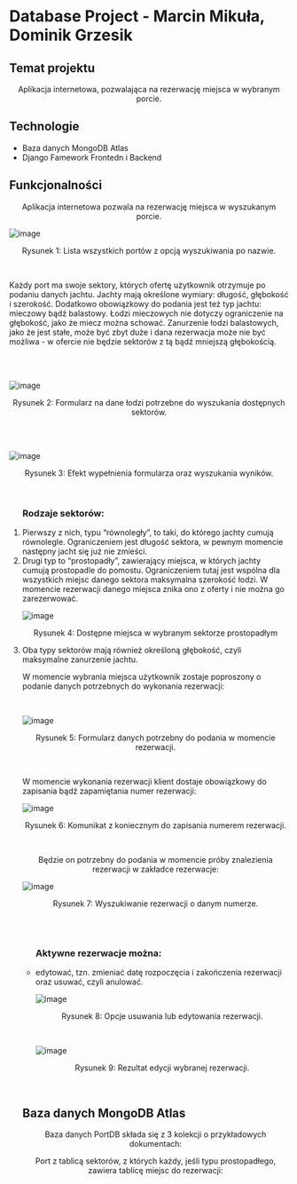 # Database Project - Marcin Mikuła, Dominik Grzesik

<!-- ## Description:
Web application allowing to book a place in port on a lake.

## Technology:
  - MongoDB
  - Django -->

<h2> Temat projektu</h2>
<p align ="center">Aplikacja internetowa, pozwalająca na rezerwację miejsca w wybranym porcie.</p>

<h2> Technologie</h2>
<ul>
  <li> Baza danych MongoDB Atlas</li>
  <li> Django Famework Frontedn i Backend </li>
</ul>
 
<h2> Funkcjonalności</h2>
<p align ="center">Aplikacja internetowa pozwala na rezerwację miejsca w wyszukanym porcie.</p> 

![image](https://github.com/mamikula/CampaignForProducts/blob/master/Screens/ss1.png)

<p font-size="10px" align ="center"> Rysunek 1: Lista wszystkich portów z opcją wyszukiwania po nazwie. </p> 
<br>
<p> Każdy port ma swoje sektory, których ofertę użytkownik otrzymuje po podaniu danych jachtu. Jachty mają określone wymiary: długość, głębokość i szerokość. Dodatkowo obowiązkowy do podania jest też typ jachtu: mieczowy bądź balastowy. Łodzi mieczowych nie dotyczy ograniczenie na głębokość, jako że miecz można schować. Zanurzenie łodzi balastowych, jako że jest stałe, może być zbyt duże i dana rezerwacja może nie być możliwa - w ofercie nie będzie sektorów z tą bądź mniejszą głębokością.  </p>

<br><br>

![image](https://github.com/mamikula/CampaignForProducts/blob/master/Screens/ss1.png)
<p font-size="10px" align ="center"> Rysunek 2: Formularz na dane łodzi potrzebne do wyszukania dostępnych sektorów. </p> 

<br><br>

![image](https://github.com/mamikula/CampaignForProducts/blob/master/Screens/ss1.png)
<p font-size="10px" align ="center"> Rysunek 3: Efekt wypełnienia formularza oraz wyszukania wyników. </p> 

<br>
 
<ol><h3>Rodzaje sektorów:</h3>
  <li>
    Pierwszy z nich, typu “równoległy”, to taki, do którego jachty cumują równolegle. Ograniczeniem jest długość sektora, w pewnym momencie następny jacht się już nie zmieści.
  </li>
  
  <li>
    Drugi typ to “prostopadły”, zawierający miejsca, w których jachty cumują prostopadle do pomostu. Ograniczeniem tutaj jest wspólna dla wszystkich miejsc danego sektora maksymalna szerokość łodzi. W momencie rezerwacji danego miejsca znika ono z oferty i nie można go zarezerwować.
    
 ![image](https://github.com/mamikula/CampaignForProducts/blob/master/Screens/ss1.png)
<p font-size="10px" align ="center"> Rysunek 4: Dostępne miejsca w wybranym sektorze prostopadłym  </p> 
  </li>
  
  <li>
    Oba typy sektorów mają również określoną głębokość, czyli maksymalne zanurzenie jachtu.
  </li>
</ul>

<p>W momencie wybrania miejsca użytkownik zostaje poproszony o podanie danych potrzebnych do wykonania rezerwacji:</p>

<br>

![image](https://github.com/mamikula/CampaignForProducts/blob/master/Screens/ss1.png)
<p font-size="10px" align ="center"> Rysunek 5: Formularz danych potrzebny do podania w momencie rezerwacji. </p> 
<br>

<p>W momencie wykonania rezerwacji klient dostaje obowiązkowy do zapisania bądź zapamiętania numer rezerwacji:</p>

![image](https://github.com/mamikula/CampaignForProducts/blob/master/Screens/ss1.png)
<p font-size="10px" align ="center"> Rysunek 6: Komunikat z koniecznym do zapisania numerem rezerwacji. </p> 
<br>

<p align ="center">Będzie on potrzebny do podania w momencie próby znalezienia rezerwacji w zakładce rezerwacje: </p>

![image](https://github.com/mamikula/CampaignForProducts/blob/master/Screens/ss1.png)
<p font-size="10px" align ="center"> Rysunek 7: Wyszukiwanie rezerwacji o danym numerze. </p> 
<br>
<br>

<ul><h3>Aktywne rezerwacje można:</h3>
  <li>edytować, tzn. zmieniać datę rozpoczęcia i zakończenia rezerwacji oraz usuwać, czyli anulować.
    
![image](https://github.com/mamikula/CampaignForProducts/blob/master/Screens/ss1.png)
<p font-size="10px" align ="center"> Rysunek 8: Opcje usuwania lub edytowania rezerwacji. </p> 
<br>
    
 ![image](https://github.com/mamikula/CampaignForProducts/blob/master/Screens/ss1.png)
<p font-size="10px" align ="center"> Rysunek 9: Rezultat edycji wybranej rezerwacji.</p> 
<br>
    
  </li>
</ul>

 
<h2> Baza danych MongoDB Atlas </h2>

<p align="center"> Baza danych PortDB składa się z 3 kolekcji o przykładowych dokumentach: </p>

<p align="center"> Port z tablicą sektorów, z których każdy, jeśli typu prostopadłego, zawiera tablicę miejsc do rezerwacji: </p>

















